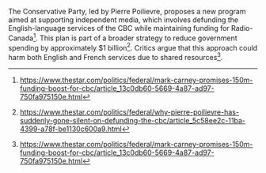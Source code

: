 The Conservative Party, led by Pierre Poilievre, proposes a new program aimed at supporting independent media, which involves defunding the English-language services of the CBC while maintaining funding for Radio-Canada[^1]. This plan is part of a broader strategy to reduce government spending by approximately $1 billion[^2]. Critics argue that this approach could harm both English and French services due to shared resources[^3].

[^1]: https://www.thestar.com/politics/federal/mark-carney-promises-150m-funding-boost-for-cbc/article_13c0db60-5669-4a87-ad97-750fa975150e.html
[^2]: https://www.thestar.com/politics/federal/why-pierre-poilievre-has-suddenly-gone-silent-on-defunding-the-cbc/article_5c58ee2c-11ba-4399-a78f-be1130c600a9.html
[^3]: https://www.thestar.com/politics/federal/mark-carney-promises-150m-funding-boost-for-cbc/article_13c0db60-5669-4a87-ad97-750fa975150e.html
